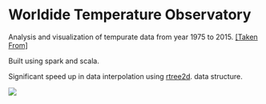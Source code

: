 # Worldide Temperature Observatory

Analysis and visualization of tempurate data from year 1975 to 2015. [[Taken From]](https://www.ncei.noaa.gov/)

Built using spark and scala.

Significant speed up in data interpolation using [rtree2d](https://github.com/plokhotnyuk/rtree2d). data structure.

![](2021-12-15-03-51-46.png)
